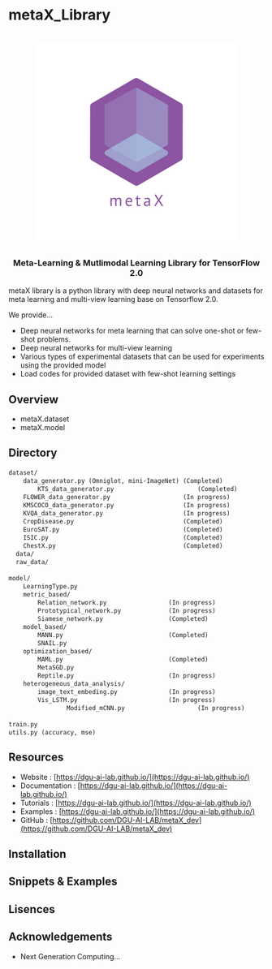 # metaX_Library
<p align="center">
    <br>
    <img src="https://raw.githubusercontent.com/DGU-AI-LAB/DGU-AI-LAB.github.io/master/images/logo_transparent.png" width="400"/>
    <br>
<p>
	
<p>	
<h3 align="center">
<p>Meta-Learning & Mutlimodal Learning Library for TensorFlow 2.0
</h3>
<p>
metaX library is a python library with deep neural networks and datasets for meta learning and multi-view learning base on Tensorflow 2.0.

We provide...
- Deep neural networks for meta learning that can solve one-shot or few-shot problems.
- Deep neural networks for multi-view learning
- Various types of experimental datasets that can be used for experiments using the provided model 
- Load codes for provided dataset with few-shot learning settings

## Overview
- metaX.dataset
- metaX.model

## Directory
```
dataset/
	data_generator.py (Omniglot, mini-ImageNet) (Completed)
        KTS_data_generator.py                       (Completed)
	FLOWER_data_generator.py                    (In progress)
	KMSCOCO_data_generator.py                   (In progress)
	KVQA_data_generator.py                      (In progress)
	CropDisease.py                              (Completed)
	EuroSAT.py                                  (Completed)
	ISIC.py                                     (Completed)
 	ChestX.py                                   (Completed)
  data/
  raw_data/
  
model/
	LearningType.py 
	metric_based/
		Relation_network.py                 (In progress)
		Prototypical_network.py             (In progress)
		Siamese_network.py                  (Completed)
	model_based/
		MANN.py                             (Completed)
		SNAIL.py
	optimization_based/
		MAML.py                             (Completed)
		MetaSGD.py
		Reptile.py                          (In progress)
	heterogeneous_data_analysis/
		image_text_embeding.py              (In progress)
		Vis_LSTM.py                         (In progress)
                Modified_mCNN.py                    (In progress)
		
train.py
utils.py (accuracy, mse)
```

## Resources
- Website : [https://dgu-ai-lab.github.io/](https://dgu-ai-lab.github.io/)
- Documentation : [https://dgu-ai-lab.github.io/](https://dgu-ai-lab.github.io/)
- Tutorials : [https://dgu-ai-lab.github.io/](https://dgu-ai-lab.github.io/)
- Examples : [https://dgu-ai-lab.github.io/](https://dgu-ai-lab.github.io/)
- GitHub : [https://github.com/DGU-AI-LAB/metaX_dev](https://github.com/DGU-AI-LAB/metaX_dev)

## Installation

## Snippets & Examples

## Lisences

## Acknowledgements
- Next Generation Computing...

<p>
